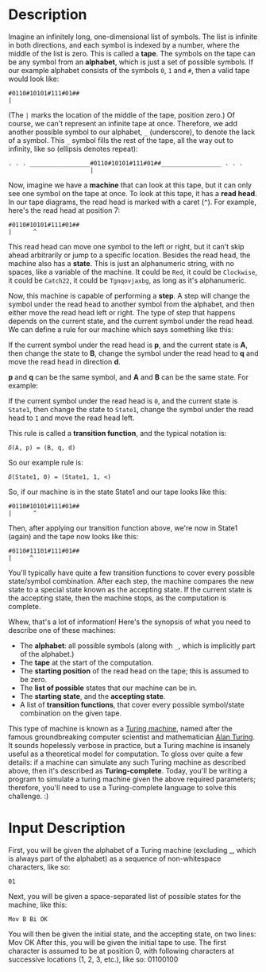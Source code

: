 # Description
Imagine an infinitely long, one-dimensional list of symbols. The list is infinite in both directions, and each symbol is indexed by a number, where the middle of the list is zero. This is called a **tape**. The symbols on the tape can be any symbol from an **alphabet**, which is just a set of possible symbols. If our example alphabet consists of the symbols `0`, `1` and `#`, then a valid tape would look like:
```
#0110#10101#111#01##
|
```
(The `|` marks the location of the middle of the tape, position zero.) Of course, we can't represent an infinite tape at once. Therefore, we add another possible symbol to our alphabet, `_` (underscore), to denote the lack of a symbol. This `_` symbol fills the rest of the tape, all the way out to infinity, like so (ellipsis denotes repeat):
```
. . . _________________#0110#10101#111#01##_________________ . . .
                       |
```
Now, imagine we have a **machine** that can look at this tape, but it can only see one symbol on the tape at once. To look at this tape, it has a **read head**. In our tape diagrams, the read head is marked with a caret (`^`). For example, here's the read head at position 7:
```
#0110#10101#111#01##
|      ^
```

This read head can move one symbol to the left or right, but it can't skip ahead arbitrarily or jump to a specific location. Besides the read head, the machine also has a **state**. This is just an alphanumeric string, with no spaces, like a variable of the machine. It could be `Red`, it could be `Clockwise`, it could be `Catch22`, it could be `Tgnqovjaxbg`, as long as it's alphanumeric.

Now, this machine is capable of performing a **step**. A step will change the symbol under the read head to another symbol from the alphabet, and then either move the read head left or right. The type of step that happens depends on the current state, and the current symbol under the read head. We can define a rule for our machine which says something like this:

  If the current symbol under the read head is **p**, and the current state is **A**, then change the state to **B**, change the symbol under the read head to **q** and move the read head in direction **d**.
  
**p** and **q** can be the same symbol, and **A** and **B** can be the same state. For example:

  If the current symbol under the read head is `0`, and the current state is `State1`, then change the state to `State1`, change the symbol under the read head to `1` and move the read head left.
  
This rule is called a **transition function**, and the typical notation is:
```
𝛿(A, p) = (B, q, d)
```

So our example rule is:
```
𝛿(State1, 0) = (State1, 1, <)
```

So, if our machine is in the state State1 and our tape looks like this:
```
#0110#10101#111#01##
|      ^
```
Then, after applying our transition function above, we're now in State1 (again) and the tape now looks like this:
```
#0110#11101#111#01##
|     ^
```

You'll typically have quite a few transition functions to cover every possible state/symbol combination. After each step, the machine compares the new state to a special state known as the accepting state. If the current state is the accepting state, then the machine stops, as the computation is complete.

Whew, that's a lot of information! Here's the synopsis of what you need to describe one of these machines:

- The **alphabet**: all possible symbols (along with `_`, which is implicitly part of the alphabet.)
- The **tape** at the start of the computation.
- The **starting position** of the read head on the tape; this is assumed to be zero.
- The **list of possible** states that our machine can be in.
- The **starting state**, and the **accepting state**.
- A list of **transition functions**, that cover every possible symbol/state combination on the given tape.

This type of machine is known as a [Turing machine](https://en.wikipedia.org/wiki/Turing_machine), named after the famous groundbreaking computer scientist and mathematician [Alan Turing](https://en.wikipedia.org/wiki/Alan_Turing). It sounds hopelessly verbose in practice, but a Turing machine is insanely useful as a theoretical model for computation. To gloss over quite a few details: if a machine can simulate any such Turing machine as described above, then it's described as **Turing-complete**. Today, you'll be writing a program to simulate a turing machine given the above required parameters; therefore, you'll need to use a Turing-complete language to solve this challenge. :)

# Input Description

First, you will be given the alphabet of a Turing machine (excluding _, which is always part of the alphabet) as a sequence of non-whitespace characters, like so:
```
01
```
Next, you will be given a space-separated list of possible states for the machine, like this:
```
Mov B Bi OK
```
You will then be given the initial state, and the accepting state, on two lines:
Mov
OK
After this, you will be given the initial tape to use. The first character is assumed to be at position 0, with following characters at successive locations (1, 2, 3, etc.), like so:
01100100
